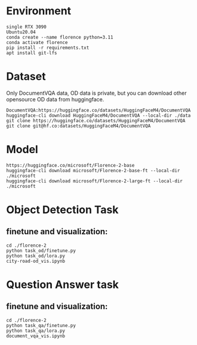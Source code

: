 # Environment
```shell
single RTX 3090
Ubuntu20.04
conda create --name florence python=3.11
conda activate florence
pip install -r requirements.txt
apt install git-lfs
```
# Dataset
Only DocumentVQA data, OD data is private, but you can download other opensource OD data from huggingface.
```shell
DocumentVQA:https://huggingface.co/datasets/HuggingFaceM4/DocumentVQA
huggingface-cli download HuggingFaceM4/DocumentVQA --local-dir ./data
git clone https://huggingface.co/datasets/HuggingFaceM4/DocumentVQA
git clone git@hf.co:datasets/HuggingFaceM4/DocumentVQA
```
# Model
```shell
https://huggingface.co/microsoft/Florence-2-base
huggingface-cli download microsoft/Florence-2-base-ft --local-dir ./microsoft
huggingface-cli download microsoft/Florence-2-large-ft --local-dir ./microsoft
```

# Object Detection Task
## finetune and visualization:
```shell
cd ./florence-2
python task_od/finetune.py
python task_od/lora.py
city-road-od_vis.ipynb
```
# Question Answer task
## finetune and visualization:
```shell
cd ./florence-2
python task_qa/finetune.py
python task_qa/lora.py
document_vqa_vis.ipynb
```
